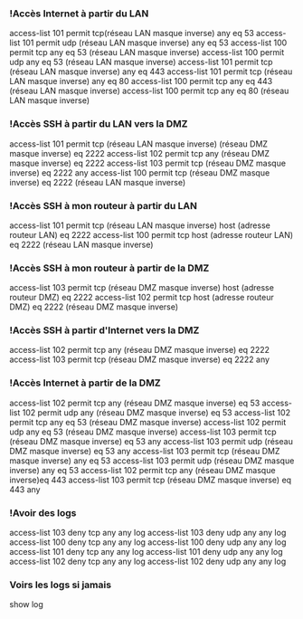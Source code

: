 
### !Accès Internet à partir du LAN
access-list 101 permit tcp(réseau LAN masque inverse) any eq 53
access-list 101 permit udp (réseau LAN masque inverse) any eq 53
access-list 100 permit tcp any eq 53 (réseau LAN masque inverse)
access-list 100 permit udp any eq 53 (réseau LAN masque inverse)
access-list 101 permit tcp (réseau LAN masque inverse) any eq 443
access-list 101 permit tcp (réseau LAN masque inverse) any eq 80
access-list 100 permit tcp any eq 443 (réseau LAN masque inverse)
access-list 100 permit tcp any eq 80 (réseau LAN masque inverse) 

### !Accès SSH à partir du LAN vers la DMZ 
access-list 101 permit tcp  (réseau LAN masque inverse)  (réseau DMZ masque inverse) eq 2222
access-list 102 permit tcp  any (réseau DMZ masque inverse) eq 2222
access-list 103 permit tcp  (réseau DMZ masque inverse) eq 2222 any
access-list 100 permit tcp (réseau DMZ masque inverse) eq 2222 (réseau LAN masque inverse)

### !Accès SSH à mon routeur à partir du LAN
access-list 101 permit tcp  (réseau LAN masque inverse) host (adresse routeur LAN) eq 2222
access-list 100 permit tcp host (adresse routeur LAN) eq 2222 (réseau LAN masque inverse)

### !Accès SSH à mon routeur à partir de la DMZ
access-list 103 permit tcp (réseau DMZ masque inverse)  host (adresse routeur DMZ) eq 2222
access-list 102 permit tcp host (adresse routeur DMZ) eq 2222 (réseau DMZ masque inverse)

### !Accès SSH à partir d'Internet vers la DMZ
access-list 102 permit tcp  any  (réseau DMZ masque inverse) eq 2222
access-list 103 permit tcp (réseau DMZ masque inverse) eq 2222 any

### !Accès Internet à partir de la DMZ
access-list 102 permit tcp  any (réseau DMZ masque inverse) eq 53
access-list 102 permit udp  any (réseau DMZ masque inverse) eq 53
access-list 102 permit tcp  any eq 53 (réseau DMZ masque inverse) 
access-list 102 permit udp  any eq 53 (réseau DMZ masque inverse) 
access-list 103 permit tcp (réseau DMZ masque inverse) eq 53 any
access-list 103 permit udp (réseau DMZ masque inverse) eq 53 any
access-list 103 permit tcp (réseau DMZ masque inverse) any eq 53
access-list 103 permit udp (réseau DMZ masque inverse) any eq 53
access-list 102 permit tcp  any (réseau DMZ masque inverse)eq 443
access-list 103 permit tcp (réseau DMZ masque inverse) eq 443 any
   

### !Avoir des logs
access-list 103 deny tcp any any log
access-list 103 deny udp any any log
access-list 100 deny tcp any any log
access-list 100 deny udp any any log
access-list 101 deny tcp any any log
access-list 101 deny udp any any log
access-list 102 deny tcp any any log
access-list 102 deny udp any any log


### Voirs les logs si jamais

show log 



